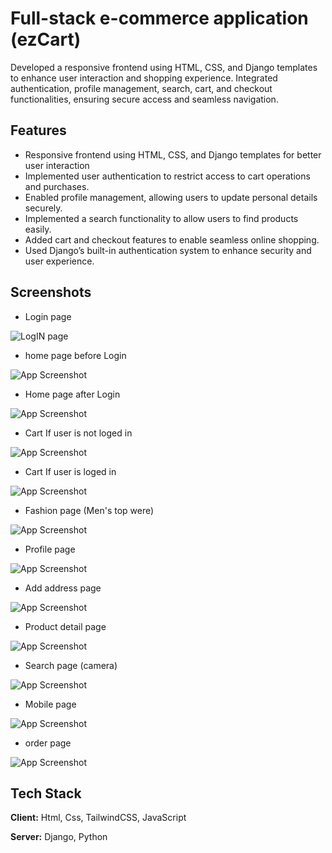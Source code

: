 #  Full-stack e-commerce application (ezCart)
Developed a responsive frontend using HTML, CSS, and Django templates to enhance user interaction and shopping experience. Integrated authentication, profile management, search, cart, and checkout functionalities, ensuring secure access and seamless navigation.

## Features
- Responsive frontend using HTML, CSS, and Django templates for better user interaction
- Implemented user authentication to restrict access to cart operations and purchases.
- Enabled profile management, allowing users to update personal details securely.
- Implemented a search functionality to allow users to find products easily.
- Added cart and checkout features to enable seamless online shopping.
- Used Django’s built-in authentication system to enhance security and user experience.

## Screenshots

- Login page
  
![LogIN page](https://github.com/RohitRawat-08/ezCart/blob/master/static/ss/ezcart3.PNG)

- home page before Login
  
![App Screenshot](https://s3.ap-south-1.amazonaws.com/rohit.rawat/images/ezcart.PNG)

- Home page after Login
  
![App Screenshot](https://github.com/RohitRawat-08/ezCart/blob/master/static/ss/ezcart4.PNG)

- Cart If user is not loged in
  
![App Screenshot](https://github.com/RohitRawat-08/ezCart/blob/master/static/ss/ezcart1.PNG)

- Cart If user is loged in
  
![App Screenshot](https://github.com/RohitRawat-08/ezCart/blob/master/static/ss/ezcart5.PNG)

- Fashion page (Men's top were)
  
![App Screenshot](https://github.com/RohitRawat-08/ezCart/blob/master/static/ss/ezcart2.PNG)

- Profile page
  
![App Screenshot](https://github.com/RohitRawat-08/ezCart/blob/master/static/ss/ezcart6.PNG)

- Add address page

![App Screenshot](https://github.com/RohitRawat-08/ezCart/blob/master/static/ss/ezcart7.PNG)

- Product detail page
  
![App Screenshot](https://github.com/RohitRawat-08/ezCart/blob/master/static/ss/ezcart8.PNG)

- Search page (camera)
  
![App Screenshot](https://github.com/RohitRawat-08/ezCart/blob/master/static/ss/ezcart9.PNG)

- Mobile page
  
![App Screenshot](https://github.com/RohitRawat-08/ezCart/blob/master/static/ss/ezcart10.PNG)

- order page
  
![App Screenshot](https://github.com/RohitRawat-08/ezCart/blob/master/static/ss/ezcart11.PNG)


## Tech Stack

**Client:** Html, Css, TailwindCSS, JavaScript 

**Server:** Django, Python


